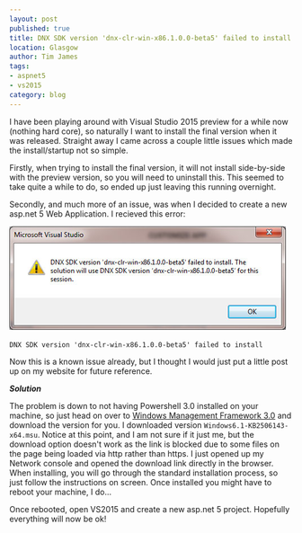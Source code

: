 ```yaml
---
layout: post
published: true
title: DNX SDK version 'dnx-clr-win-x86.1.0.0-beta5' failed to install.
location: Glasgow
author: Tim James
tags:
- aspnet5
- vs2015
category: blog
---
```


I have been playing around with Visual Studio 2015 preview for a while now (nothing hard core), so naturally I want to install the final version when it was released. Straight away I came across a couple little issues which made the install/startup not so simple.

<!--excerpt-->

Firstly, when trying to install the final version, it will not install side-by-side with the preview version, so you will need to uninstall this. This seemed to take quite a while to do, so ended up just leaving this running overnight.

Secondly, and much more of an issue, was when I decided to create a new asp.net 5 Web Application. I recieved this error:

![DNX SDK Version](/img/vnext/dnx-sdk.jpg)

`DNX SDK version 'dnx-clr-win-x86.1.0.0-beta5' failed to install`

Now this is a known issue already, but I thought I would just put a little post up on my website for future reference.

***Solution***

The problem is down to not having Powershell 3.0 installed on your machine, so just head on over to [Windows Management Framework 3.0](https://www.microsoft.com/en-gb/download/details.aspx?id=34595) and download the version for you. I downloaded version `Windows6.1-KB2506143-x64.msu`. Notice at this point, and I am not sure if it just me, but the download option doesn't work as the link is blocked due to some files on the page being loaded via http rather than https. I just opened up my Network console and opened the download link directly in the browser.
When installing, you will go through the standard installation process, so just follow the instructions on screen. Once installed you might have to reboot your machine, I do...

Once rebooted, open VS2015 and create a new asp.net 5 project. Hopefully everything will now be ok!